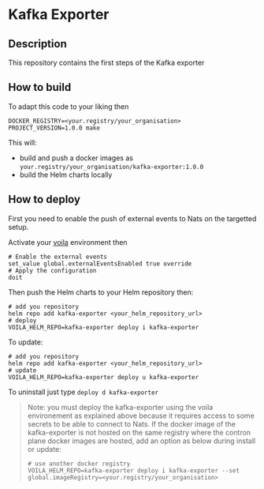 # Kafka Exporter

## Description

This repository contains the first steps of the Kafka exporter

## How to build

To adapt this code to your liking then

```console
DOCKER_REGISTRY=<your.registry/your_organisation> PROJECT_VERSION=1.0.0 make
```

This will:

- build and push a docker images as `your.registry/your_organisation/kafka-exporter:1.0.0`
- build the Helm charts locally

## How to deploy

First you need to enable the push of external events to Nats on the targetted setup.

Activate your [voila](https://docs.console.aporeto.com/docs/install/what-is-voila/) environment then

```console
# Enable the external events
set_value global.externalEventsEnabled true override
# Apply the configuration
doit
```

Then push the Helm charts to your Helm repository then:

```console
# add you repository
helm repo add kafka-exporter <your_helm_repository_url>
# deploy
VOILA_HELM_REPO=kafka-exporter deploy i kafka-exporter
```

To update:

```console
# add you repository
helm repo add kafka-exporter <your_helm_repository_url>
# update
VOILA_HELM_REPO=kafka-exporter deploy u kafka-exporter
```

To uninstall just type `deploy d kafka-exporter`

> Note: you must deploy the kafka-exporter using the voila environement as explained above because
> it requires access to some secrets to be able to connect to Nats.
> If the docker image of the kafka-exporter is not hosted on the same registry where the contron plane
> docker images are hosted, add an option as below during install or update:
>
> ```console
> # use another docker registry
> VOILA_HELM_REPO=kafka-exporter deploy i kafka-exporter --set global.imageRegistry=<your.registry/your_organisation>
> ```
